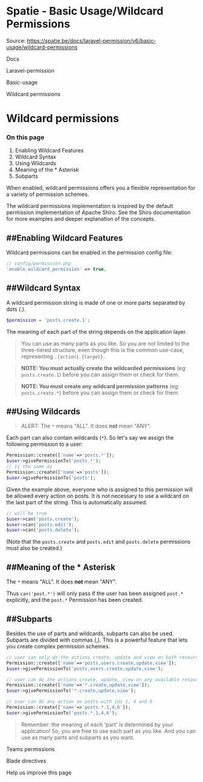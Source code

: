 # Spatie - Basic Usage/Wildcard Permissions

Source: https://spatie.be/docs/laravel-permission/v6/basic-usage/wildcard-permissions

Docs

Laravel-permission

Basic-usage

Wildcard permissions

Wildcard permissions
====================

### On this page

1. Enabling Wildcard Features
2. Wildcard Syntax
3. Using Wildcards
4. Meaning of the \* Asterisk
5. Subparts

When enabled, wildcard permissions offers you a flexible representation for a variety of permission schemes.

The wildcard permissions implementation is inspired by the default permission implementation of
Apache Shiro. See the Shiro documentation for more examples and deeper explanation of the concepts.

##Enabling Wildcard Features
----------------------------

Wildcard permissions can be enabled in the permission config file:

```php
// config/permission.php
'enable_wildcard_permission' => true,

```
##Wildcard Syntax
-----------------

A wildcard permission string is made of one or more parts separated by dots (.).

```php
$permission = 'posts.create.1';

```
The meaning of each part of the string depends on the application layer.

> You can use as many parts as you like. So you are not limited to the three-tiered structure, even though
> this is the common use-case, representing `.{action}.{target}`.

> **NOTE: You must actually create the wildcarded permissions** (eg: `posts.create.1`) before you can assign them or check for them.

> **NOTE: You must create any wildcard permission patterns** (eg: `posts.create.*`) before you can assign them or check for them.

##Using Wildcards
-----------------

> ALERT: The `*` means "ALL". It does **not** mean "ANY".

Each part can also contain wildcards (`*`). So let's say we assign the following permission to a user:

```php
Permission::create(['name'=>'posts.*']);
$user->givePermissionTo('posts.*');
// is the same as
Permission::create(['name'=>'posts']);
$user->givePermissionTo('posts');

```
Given the example above, everyone who is assigned to this permission will be allowed every action on posts. It is not necessary to use a
wildcard on the last part of the string. This is automatically assumed.

```php
// will be true
$user->can('posts.create');
$user->can('posts.edit');
$user->can('posts.delete');

```
(Note that the `posts.create` and `posts.edit` and `posts.delete` permissions must also be created.)

##Meaning of the \* Asterisk
----------------------------

The `*` means "ALL". It does **not** mean "ANY".

Thus `can('post.*')` will only pass if the user has been assigned `post.*` explicitly, and the `post.*` Permission has been created.

##Subparts
----------

Besides the use of parts and wildcards, subparts can also be used. Subparts are divided with commas (,). This is a
powerful feature that lets you create complex permission schemes.

```php
// user can only do the actions create, update and view on both resources posts and users
Permission::create(['name'=>'posts,users.create,update,view']);
$user->givePermissionTo('posts,users.create,update,view');

// user can do the actions create, update, view on any available resource
Permission::create(['name'=>'*.create,update,view']);
$user->givePermissionTo('*.create,update,view');

// user can do any action on posts with ids 1, 4 and 6
Permission::create(['name'=>'posts.*.1,4,6']);
$user->givePermissionTo('posts.*.1,4,6');

```
> Remember: the meaning of each 'part' is determined by your application! So, you are free to use each part as you like. And you can use as many parts and subparts as you want.

Teams permissions

Blade directives

Help us improve this page